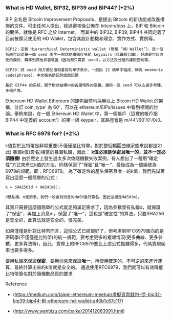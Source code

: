 ### What is HD Wallet, BIP32, BIP39 and BIP44? (+2%)

BIP 全名是 Bitcoin Improvement Proposals，是提出 Bitcoin 的新功能或改進措施的文件。可由任何人提出，經過審核後公佈在 bitcoin/bips 上。BIP 和 Bitcoin 的關係，就像是 RFC 之於 Internet。
而其中的 BIP32, BIP39, BIP44 共同定義了目前被廣泛使用的 HD Wallet，包含其設計動機和理念、實作方式、實例等。
```
BIP32：定義 Hierarchical Deterministic wallet (簡稱 “HD Wallet”)，是一個系統可以從單一個 seed 產生一樹狀結構儲存多組 keypairs（私鑰和公鑰）。好處是可以方便的備份、轉移到其他相容裝置（因為都只需要 seed），以方法及分層的權限控制等。
```
```
BIP39：將 seed 用方便記憶和書寫的單字表示。一般由 12 個單字組成，稱為 mnemonic code(phrase)，中文稱為助記詞或助記碼
```
```
基於 BIP44 的系統，賦予樹狀結構中的各層特殊的意義。讓同一個 seed 可以支援多幣種、多帳戶等。
```
Ethereum HD Wallet
Ethereum 的錢包目前均採用以上 Bitcoin HD Wallet 的架構，並訂 coin_type' 為 60'，可以在 ethereum/EIPs/issues 中看到相關的討論。舉例來說，在一個 Ethereum HD Wallet 中，第一個帳戶（這裡的帳戶指 BIP44 中定義的 account'）的第一組 keypair，其路徑會是 m/44'/60'/0'/0/0。



### What is RFC 6979 for? (+2%)
k值對於比特幣是非常重要(不僅僅是比特幣，對於整個橢圓曲線家族來說都是如此)
暴漏k值(簽名)相當於暴漏私鑰，因此：
**k值必須是保密且唯一的，並不一定必須隨機!**
由於歷史上發生過太多次偽隨機數失敗案例，有人想出了一種用“確定性”方式來產生k值的方法，同樣保證了“保密”且“唯一”，最後成為一個編號為6979的規範，即：RFC6979。
為了確定性的產生保密且唯一的k值，我們先試著寫出這麼一個簡單的公式：
```
k = SHA256(d + HASH(m));

d是私鑰，m是消息，我們一般會對消息的HASH進行簽名，因此這裡是HASH(m)。
```
其實只需要這麼個簡單的公式就足夠滿足需求了，因為參數里有私鑰d，就保證了“保密”，再加上消息m，保證了“唯一”，這也是“確定性”的算法，只要SHA256是安全的，此算法就是安全的，很完美。

如果僅僅是針對比特幣而言，這個公式已經很好了，但考慮到RFC6979面向的是密碼學(不僅僅是比特幣)的統一規範，要考慮更多的複雜情況(更多曲線、更多參數、更多算法等)，因此，實際上的RFC6979要比上述公式複雜得多，代碼實現起來也要多得多。

要用私鑰來保證**保密**，要用消息來保證**唯一**，再使用確定的、不可逆的來進行運算，最終計算出來的k值就是安全的。
通過使用RFC6979，我們就可以有效降低比特幣簽名對於隨機數品質的要求



Reference
- (https://medium.com/taipei-ethereum-meetup/虛擬貨幣錢包-從-bip32-bip39-bip44-到-ethereum-hd-ｗallet-a40b1c87c1f7)

- (http://www.wanbizu.com/baike/201412083991.html)
